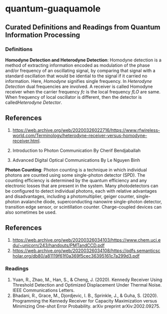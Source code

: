 # quantum-guaquamole
## Curated Definitions and Readings from Quantum Information Processing

### Definitions

**Homodyne Detection and Heterodyne Detection**: Homodyne detection is a method of extracting information encoded as modulation of the phase and/or frequency of an oscillating signal, by comparing that signal with a standard oscillation that would be idential to the signal if it carried no information. Here, *Homodyne* signifies single frequency. In *Heterodyne Detection* dual frequencies are involved. A receiver is called Homodyne receiver when the carrier frequency *fc* is the local frequency *fLO* are same. When frequency of local oscillator is different, then the detector is called*Heterodyne Detector*.

References
----------

1. https://web.archive.org/web/20200326022716/https://www.rfwireless-world.com/Terminology/heterodyne-receiver-versus-homodyne-receiver.html.

2. Introduction to Photon Communication By Cherif Bendjaballah

3. Advanced Digital Optical Communications By Le Nguyen Binh


**Photon Counting**: Photon counting is a technique in which individual photons are counted using some single-photon detector (SPD). The counting efficiency is determined by the quantum efficiency and any electronic losses that are present in the system. Many photodetectors can be configured to detect individual photons, each with relative advantages and disadvantages, including a photomultiplier, geiger counter, single-photon avalanche diode, superconducting nanowire single-photon detector, transition edge sensor, or scintillation counter. Charge-coupled devices can also sometimes be used.

References
----------

1. https://web.archive.org/web/20200326034103/https://www.chem.uci.edu/~unicorn/243/handouts/PMTandCCD.pdf
2. https://web.archive.org/web/20200326034108/https://pdfs.semanticscholar.org/db80/a81119f61f0a369f5cec36395161c7a299d3.pdf

### Readings
1. Yuan, R., Zhao, M., Han, S., & Cheng, J. (2020). Kennedy Receiver Using Threshold Detection and Optimized Displacement Under Thermal Noise. IEEE Communications Letters.
2. Bhadani, R., Grace, M., Djordjevic, I. B., Sprinkle, J., & Guha, S. (2020). Programming the Kennedy Receiver for Capacity Maximization versus Minimizing One-shot Error Probability. arXiv preprint arXiv:2002.09275.

